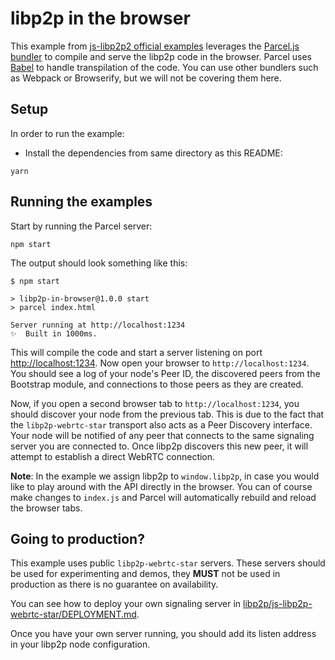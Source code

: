 # libp2p in the browser

This example from [js-libp2p2 official examples](https://github.com/libp2p/js-libp2p/tree/master/examples/libp2p-in-the-browser) leverages the [Parcel.js bundler](https://parceljs.org/) to compile and serve the libp2p code in the browser. Parcel uses [Babel](https://babeljs.io/) to handle transpilation of the code. You can use other bundlers such as Webpack or Browserify, but we will not be covering them here.

## Setup

In order to run the example:

- Install the dependencies from same directory as this README:

```
yarn
```

## Running the examples

Start by running the Parcel server:

```
npm start
```

The output should look something like this:

```log
$ npm start

> libp2p-in-browser@1.0.0 start
> parcel index.html

Server running at http://localhost:1234
✨  Built in 1000ms.
```

This will compile the code and start a server listening on port [http://localhost:1234](http://localhost:1234). Now open your browser to `http://localhost:1234`. You should see a log of your node's Peer ID, the discovered peers from the Bootstrap module, and connections to those peers as they are created.

Now, if you open a second browser tab to `http://localhost:1234`, you should discover your node from the previous tab. This is due to the fact that the `libp2p-webrtc-star` transport also acts as a Peer Discovery interface. Your node will be notified of any peer that connects to the same signaling server you are connected to. Once libp2p discovers this new peer, it will attempt to establish a direct WebRTC connection.

**Note**: In the example we assign libp2p to `window.libp2p`, in case you would like to play around with the API directly in the browser. You can of course make changes to `index.js` and Parcel will automatically rebuild and reload the browser tabs.

## Going to production?

This example uses public `libp2p-webrtc-star` servers. These servers should be used for experimenting and demos, they **MUST** not be used in production as there is no guarantee on availability.

You can see how to deploy your own signaling server in [libp2p/js-libp2p-webrtc-star/DEPLOYMENT.md](https://github.com/libp2p/js-libp2p-webrtc-star/blob/master/DEPLOYMENT.md).

Once you have your own server running, you should add its listen address in your libp2p node configuration.
